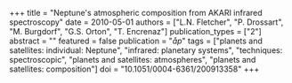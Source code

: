 +++
title = "Neptune's atmospheric composition from AKARI infrared spectroscopy"
date = 2010-05-01
authors = ["L.N. Fletcher", "P. Drossart", "M. Burgdorf", "G.S. Orton", "T. Encrenaz"]
publication_types = ["2"]
abstract = ""
featured = false
publication = "*åp*"
tags = ["planets and satellites: individual: Neptune", "infrared: planetary systems", "techniques: spectroscopic", "planets and satellites: atmospheres", "planets and satellites: composition"]
doi = "10.1051/0004-6361/200913358"
+++

